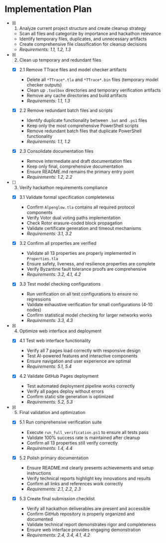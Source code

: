 # Implementation Plan

- [x] 1. Analyze current project structure and create cleanup strategy





  - Scan all files and categorize by importance and hackathon relevance
  - Identify temporary files, duplicates, and unnecessary artifacts
  - Create comprehensive file classification for cleanup decisions
  - _Requirements: 1.1, 1.2, 1.3_

- [x] 2. Clean up temporary and redundant files







  - [x] 2.1 Remove TTrace files and model checker artifacts



    - Delete all `*TTrace*.tla` and `*TTrace*.bin` files (temporary model checker outputs)
    - Clean up `.toolbox` directories and temporary verification artifacts
    - Remove any cache directories and build artifacts
    - _Requirements: 1.1, 1.3_

  - [x] 2.2 Remove redundant batch files and scripts


    - Identify duplicate functionality between `.bat` and `.ps1` files
    - Keep only the most comprehensive PowerShell scripts
    - Remove redundant batch files that duplicate PowerShell functionality
    - _Requirements: 1.1, 1.2_

  - [x] 2.3 Consolidate documentation files


    - Remove intermediate and draft documentation files
    - Keep only final, comprehensive documentation
    - Ensure README.md remains the primary entry point
    - _Requirements: 1.2, 2.2_

- [ ] 3. Verify hackathon requirements compliance


  - [x] 3.1 Validate formal specification completeness


    - Confirm `Alpenglow.tla` contains all required protocol components
    - Verify Votor dual voting paths implementation
    - Check Rotor erasure-coded block propagation
    - Validate certificate generation and timeout mechanisms
    - _Requirements: 3.1, 3.2_

  - [x] 3.2 Confirm all properties are verified


    - Validate all 13 properties are properly implemented in `Properties.tla`
    - Ensure safety, liveness, and resilience properties are complete
    - Verify Byzantine fault tolerance proofs are comprehensive
    - _Requirements: 3.2, 4.1, 4.2_

  - [x] 3.3 Test model checking configurations







    - Run verification on all test configurations to ensure no regressions
    - Validate exhaustive verification for small configurations (4-10 nodes)
    - Confirm statistical model checking for larger networks works
    - _Requirements: 3.3, 4.3_

- [x] 4. Optimize web interface and deployment




  - [x] 4.1 Test web interface functionality


    - Verify all 7 pages load correctly with responsive design
    - Test AI-powered features and interactive components
    - Ensure navigation and user experience are optimal
    - _Requirements: 5.1, 5.4_

  - [x] 4.2 Validate GitHub Pages deployment


    - Test automated deployment pipeline works correctly
    - Verify all pages deploy without errors
    - Confirm static site generation is optimized
    - _Requirements: 5.2, 5.3_

- [x] 5. Final validation and optimization





  - [x] 5.1 Run comprehensive verification suite


    - Execute `run_full_verification.ps1` to ensure all tests pass
    - Validate 100% success rate is maintained after cleanup
    - Confirm all 13 properties still verify correctly
    - _Requirements: 1.4, 4.4_

  - [x] 5.2 Polish primary documentation


    - Ensure README.md clearly presents achievements and setup instructions
    - Verify technical reports highlight key innovations and results
    - Confirm all links and references work correctly
    - _Requirements: 2.1, 2.2, 2.3_

  - [x] 5.3 Create final submission checklist


    - Verify all hackathon deliverables are present and accessible
    - Confirm GitHub repository is properly organized and documented
    - Validate technical report demonstrates rigor and completeness
    - Ensure web interface provides engaging demonstration
    - _Requirements: 2.4, 3.4, 4.1, 4.2_